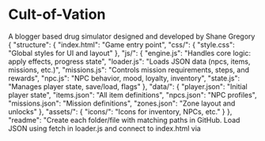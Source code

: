 # Cult-of-Vation
A blogger based drug simulator designed and developed by Shane Gregory
{
  "structure": {
    "index.html": "Game entry point",
    "css/": {
      "style.css": "Global styles for UI and layout"
    },
    "js/": {
      "engine.js": "Handles core logic: apply effects, progress state",
      "loader.js": "Loads JSON data (npcs, items, missions, etc.)",
      "missions.js": "Controls mission requirements, steps, and rewards",
      "npc.js": "NPC behavior, mood, loyalty, inventory",
      "state.js": "Manages player state, save/load, flags"
    },
    "data/": {
      "player.json": "Initial player state",
      "items.json": "All item definitions",
      "npcs.json": "NPC profiles",
      "missions.json": "Mission definitions",
      "zones.json": "Zone layout and unlocks"
    },
    "assets/": {
      "icons/": "Icons for inventory, NPCs, etc."
    }
  },
  "readme": "Create each folder/file with matching paths in GitHub. Load JSON using fetch in loader.js and connect to index.html via <script>."
}
